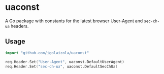# uaconst

A Go package with constants for the latest browser User-Agent and `sec-ch-ua` headers.

## Usage

```go
import "github.com/igolaizola/uaconst"

req.Header.Set("User-Agent", uaconst.DefaultUserAgent)
req.Header.Set("sec-ch-ua", uaconst.DefaultSecChUa)
```
